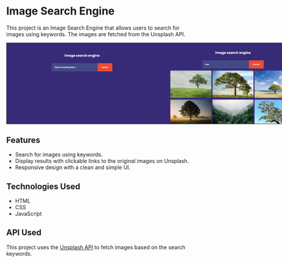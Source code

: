 # Image Search Engine

This project is an Image Search Engine that allows users to search for images using keywords. The images are fetched from the Unsplash API.

<div style="display: flex; justify-content: space-between;">
  <img src="images/image-search-engine-sc-1.png" alt="Screenshot 1" width="400"/>
  <img src="images/image-search-engine-sc-2.png" alt="Screenshot 2" width="400"/>
</div>

## Features

- Search for images using keywords.
- Display results with clickable links to the original images on Unsplash.
- Responsive design with a clean and simple UI.

## Technologies Used

- HTML
- CSS
- JavaScript

## API Used

This project uses the [Unsplash API](https://unsplash.com/developers) to fetch images based on the search keywords.
